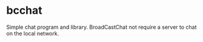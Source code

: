 bcchat
======

Simple chat program and library. BroadCastChat not require a server to chat on the local network.
